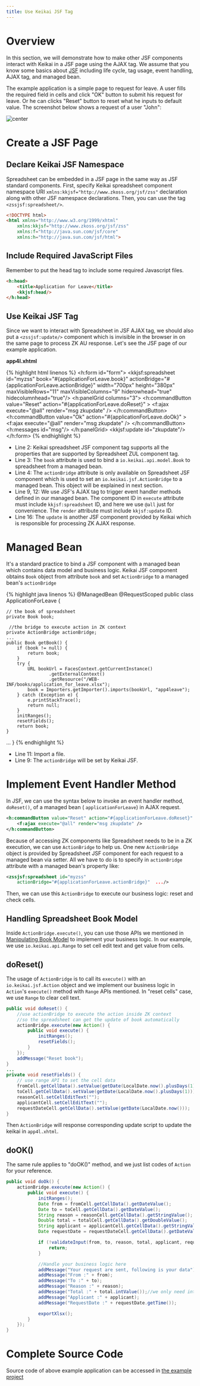 ```yaml
---
title: Use Keikai JSF Tag
---
```


# Overview
In this section, we will demonstrate how to make other JSF components
interact with Keikai in a JSF page using the AJAX tag. We assume
that you know some basics about [JSF](http://www.oracle.com/technetwork/java/javaee/documentation/index-137726.html) including life cycle, tag usage, event handling, AJAX tag, and managed
bean.

The example application is a simple page to request for leave. A user fills the required field in cells and click "OK" button to submit his request for leave. Or he can clicks "Reset" button to reset what he
inputs to default value. The screenshot below shows a request of a user "John":

![ center]({{site.devref_image_folder}}/jsf-app.png)

# Create a JSF Page

## Declare Keikai JSF Namespace
Spreadsheet can be embedded in a JSF page in the same way as JSF standard components. First, specify Keikai spreadsheet component namespace URI `xmlns:kkjsf="http://www.zkoss.org/jsf/zss"` declaration along with other JSF namespace declarations. Then, you can use the tag `<zssjsf:spreadsheet/>`. 

```html
<!DOCTYPE html>
<html xmlns="http://www.w3.org/1999/xhtml"
	xmlns:kkjsf="http://www.zkoss.org/jsf/zss"
	xmlns:f="http://java.sun.com/jsf/core"
	xmlns:h="http://java.sun.com/jsf/html">
```

## Include Required JavaScript Files
Remember to put the head tag to include some required Javascript files.
```html
<h:head>
	<title>Application for Leave</title>
	<kkjsf:head/>
</h:head>
```

## Use Keikai JSF Tag
Since we want to interact with Spreadsheet in JSF AJAX tag, we should also put a `<zssjsf:update/>` component which is invisible in the browser in on the same page to process ZK AU response. Let's see the JSF page of our example
application.

**app4l.xhtml**

{% highlight html linenos %}
<h:form id="form">
    <kkjsf:spreadsheet id="myzss"
        book="#{applicationForLeave.book}"
        actionBridge="#{applicationForLeave.actionBridge}"
        width="700px" height="380px" maxVisibleRows="11" maxVisibleColumns="9"
        hiderowhead="true" hidecolumnhead="true"/>
    <h:panelGrid columns="3">
        <h:commandButton value="Reset" action="#{applicationForLeave.doReset}" >
            <f:ajax execute="@all" render="msg zkupdate" />
        </h:commandButton>
        <h:commandButton value="Ok" action="#{applicationForLeave.doOk}" >
            <f:ajax execute="@all" render="msg zkupdate" />
        </h:commandButton>
        <h:messages id="msg"/>
    </h:panelGrid>
    <kkjsf:update id="zkupdate"/>
</h:form>
{% endhighlight %}

  - Line 2: Keikai spreadsheet JSF component tag supports all the
    properties that are supported by Spreadsheet ZUL component tag.
  - Line 3: The `book` attribute is used to bind a `io.keikai.api.model.Book` to spreadsheet from a managed bean.
  - Line 4: The `actionBridge` attribute is only available on
    Spreadsheet JSF component which is used to set an
    `io.keikai.jsf.ActionBridge` to a managed bean. This object will be explained in next section.
  - Line 9, 12: We use JSF's AJAX tag to trigger event handler methods
    defined in our managed bean. The component ID in `execute` attribute
    must include `kkjsf:spreadsheet` ID, and here we use `@all` just
    for convenience. The `render` attribute must include `kkjsf:update`
    ID.
  - Line 16: The `update` is another JSF component provided by Keikai which is responsible for processing ZK AJAX response.


# Managed Bean

It's a standard practice to bind a JSF component with a managed bean
which contains data model and business logic. Keikai JSF component
obtains `Book` object from attribute `book` and set `ActionBridge` to a
managed bean's `actionBridge`

{% highlight java linenos %}
@ManagedBean
@RequestScoped
public class ApplicationForLeave {

    // the book of spreadsheet
    private Book book;
    
     //the bridge to execute action in ZK context
    private ActionBridge actionBridge;
    ...
    public Book getBook() {
        if (book != null) {
            return book;
        }
        try {
            URL bookUrl = FacesContext.getCurrentInstance()
                    .getExternalContext()
                    .getResource("/WEB-INF/books/application_for_leave.xlsx");
            book = Importers.getImporter().imports(bookUrl, "app4leave");
        } catch (Exception e) {
            e.printStackTrace();
            return null;
        }
        initRanges();
        resetFields();
        return book;
    }
...
}
{% endhighlight %}

  - Line 11: Import a file.
  - Line 9: The `actionBridge` will be set by Keikai JSF.

# Implement Event Handler Method

In JSF, we can use the syntax below to invoke an event handler method,
`doReset()`, of a managed bean ( `applicationForLeave`) in AJAX request.

``` xml
<h:commandButton value="Reset" action="#{applicationForLeave.doReset}" >
    <f:ajax execute="@all" render="msg zkupdate" />
</h:commandButton>
```

Because of accessing ZK components like Spreadsheet needs to be in a ZK
execution, we can use `ActionBridge` to help us. One new `ActionBridge`
object is provided by Spreadsheet JSF component for each request to a
managed bean via setter. All we have to do is to specify in
`actionBridge` attribute with a managed bean's property like:

``` xml
<zssjsf:spreadsheet id="myzss"
    actionBridge="#{applicationForLeave.actionBridge}"  .../>
```

Then, we can use this `ActionBridge` to execute our business logic:
reset and check cells.

## Handling Spreadsheet Book Model

Inside `ActionBridge.execute()`, you can use those APIs we mentioned in
[Manipulating Book Model]({{site.devref}}/book_model/Manipulating_Book_Model)
to implement your business logic. In our example, we use `io.keikai.api.Range` to set cell edit text and get value from cells.

## doReset()

The usage of `ActionBridge` is to call its `execute()` with an `io.keikai.jsf.Action` object and
we implement our business logic in `Action`'s `execute()` method with `Range` APIs mentioned.
In "reset cells" case, we use `Range` to clear cell text.

``` java
public void doReset() {
    //use actionBridge to execute the action inside ZK context
    //so the spreadsheet can get the update of book automatically
    actionBridge.execute(new Action() {
        public void execute() {
            initRanges();
            resetFields();
        }
    });
    addMessage("Reset book");
}
...
private void resetFields() {
    // use range API to set the cell data
    fromCell.getCellData().setValue(getDate(LocalDate.now().plusDays(1))); //tomorrow
    toCell.getCellData().setValue(getDate(LocalDate.now().plusDays(1)));
    reasonCell.setCellEditText("");
    applicantCell.setCellEditText("");
    requestDateCell.getCellData().setValue(getDate(LocalDate.now()));
}    
```

Then `ActionBridge` will response corresponding update script to update the keikai in `app4l.xhtml`.

## doOK()

The same rule applies to "doOK()" method, and we just list codes of `Action` for your reference.

``` java
public void doOk() {
    actionBridge.execute(new Action() {
        public void execute() {
            initRanges();
            Date from = fromCell.getCellData().getDateValue();
            Date to = toCell.getCellData().getDateValue();
            String reason = reasonCell.getCellData().getStringValue();
            Double total = totalCell.getCellData().getDoubleValue();
            String applicant = applicantCell.getCellData().getStringValue();
            Date requestDate = requestDateCell.getCellData().getDateValue();

            if (!validateInput(from, to, reason, total, applicant, requestDate)){
                return;
            }

            //Handle your business logic here
            addMessage("Your request are sent, following is your data");
            addMessage("From :" + from);
            addMessage("To :" + to);
            addMessage("Reason :" + reason);
            addMessage("Total :" + total.intValue());//we only need int
            addMessage("Applicant :" + applicant);
            addMessage("RequestDate :" + requestDate.getTime());

            exportXlsx();
        }
    });
}
```

# Complete Source Code
Source code of above example application can be accessed in [the example project](https://github.com/keikai/dev-ref/tree/master/src/main/webapp/jsf)
